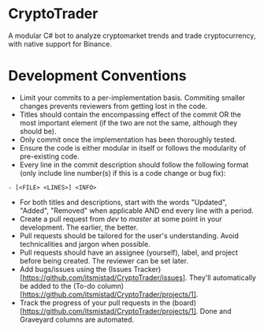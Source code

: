 # CryptoTrader
A modular C# bot to analyze cryptomarket trends and trade cryptocurrency, with native support for Binance.

# Development Conventions
- Limit your commits to a per-implementation basis. Commiting smaller changes prevents reviewers from getting lost in the code.
- Titles should contain the encompassing effect of the commit OR the most important element (if the two are not the same, although they should be).
- Only commit once the implementation has been thoroughly tested.
- Ensure the code is either modular in itself or follows the modularity of pre-existing code.
- Every line in the commit description should follow the following format (only include line number(s) if this is a code change or bug fix):
```
- [<FILE> <LINES>] <INFO>
```
- For both titles and descriptions, start with the words "Updated", "Added", "Removed" when applicable AND end every line with a period.
- Create a pull request from *dev* to *master* at some point in your development. The earlier, the better.
- Pull requests should be tailored for the user's understanding. Avoid technicalities and jargon when possible.
- Pull requests should have an assignee (yourself), label, and project before being created. The reviewer can be set later.
- Add bugs/issues using the (Issues Tracker)[https://github.com/itsmistad/CryptoTrader/issues]. They'll automatically be added to the (To-do column)[https://github.com/itsmistad/CryptoTrader/projects/1].
- Track the progress of your pull requests in the (board)[https://github.com/itsmistad/CryptoTrader/projects/1]. Done and Graveyard columns are automated.